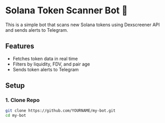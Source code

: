 # Solana Token Scanner Bot 🚀

This is a simple bot that scans new Solana tokens using Dexscreener API and sends alerts to Telegram.

## Features
- Fetches token data in real time
- Filters by liquidity, FDV, and pair age
- Sends token alerts to Telegram

## Setup

### 1. Clone Repo
```bash
git clone https://github.com/YOURNAME/my-bot.git
cd my-bot


